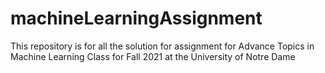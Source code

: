 # machineLearningAssignment

This repository is for all the solution for assignment for Advance Topics in Machine Learning Class for Fall 2021 at the University of Notre Dame
